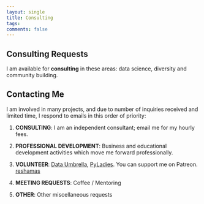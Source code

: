 ```yaml
---
layout: single
title: Consulting
tags: 
comments: false
---
```


## Consulting Requests

I am available for **consulting** in these areas:  data science, diversity and community building.  

## Contacting Me

I am involved in many projects, and due to number of inquiries received and limited time, I respond to emails in this order of priority:

1.  **CONSULTING**:  I am an independent consultant; email me for my hourly fees.

2.  **PROFESSIONAL DEVELOPMENT**:  Business and educational development activities which move me forward professionally.

3.  **VOLUNTEER**:  [Data Umbrella](https://www.dataumbrella.org), [PyLadies](http://nyc.pyladies.com).  You can support me on Patreon.  [reshamas](https://www.patreon.com/reshamas) 
 
4.  **MEETING REQUESTS**:   Coffee / Mentoring

5.  **OTHER**:  Other miscellaneous requests





